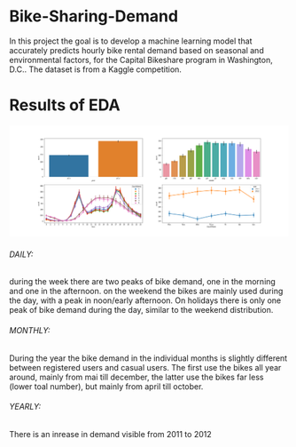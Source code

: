 # Bike-Sharing-Demand
In this project the goal is to develop a machine learning model that accurately predicts hourly bike rental demand based on seasonal and environmental factors, for the Capital Bikeshare program in Washington, D.C.. The dataset is from a Kaggle competition.

# Results of EDA
![](/Project_3/eda_plots.png)

###### DAILY: 
during the week there are two peaks of bike demand, one in the morning and one in the afternoon. on the weekend the bikes are mainly used during the day, with a peak in noon/early afternoon. On holidays there is only one peak of bike demand during the day, similar to the weekend distribution. 
###### MONTHLY: 
During the year the bike demand in the individual months is slightly different between registered users and casual users. The first use the bikes all year around, mainly from mai till december, the latter use the bikes far less (lower toal number), but mainly from april till october.
###### YEARLY: 
There is an inrease in demand visible from 2011 to 2012
